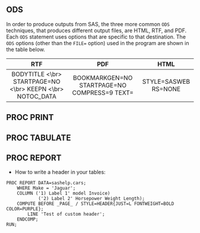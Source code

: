 ## ODS 

In order to produce outputs from SAS, the three more common `ODS` techniques, that produces different output files, are HTML, RTF, and PDF. Each `ODS` statement uses options that are specific to that destination. The `ODS` options (other than the `FILE=` option) used in the program are shown in the table below. 

|                   **RTF**             |                  **PDF**                   |     **HTML**        |
|:---------------------------------------:|:--------------------------------------------:|:--------------------:|
| BODYTITLE <\br> STARTPAGE=NO <\br> KEEPN <\br> NOTOC_DATA | BOOKMARKGEN=NO STARTPAGE=NO COMPRESS=9 TEXT= | STYLE=SASWEB RS=NONE |

## PROC PRINT

## PROC TABULATE

## PROC REPORT

* How to write a header in your tables:

```
PROC REPORT DATA=sashelp.cars;
	WHERE Make = 'Jaguar';
	COLUMN ('1) Label 1' model Invoice)
			('2) Label 2' Horsepower Weight Length);
	COMPUTE BEFORE _PAGE_ / STYLE=HEADER{JUST=L FONTWEIGHT=BOLD COLOR=PURPLE};
		LINE 'Test of custom header';
	ENDCOMP;
RUN;
```
